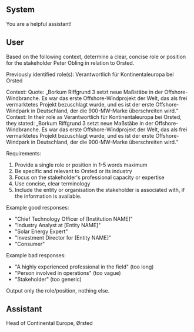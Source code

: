 ## System

You are a helpful assistant!

## User


Based on the following context, determine a clear, concise role or position for the stakeholder Peter Obling in relation to Orsted.

Previously identified role(s): Verantwortlich für Kontinentaleuropa bei Orsted

Context:
Quote: „Borkum Riffgrund 3 setzt neue Maßstäbe in der Offshore-Windbranche. Es war das erste Offshore-Windprojekt der Welt, das als frei vermarktetes Projekt bezuschlagt wurde, und es ist der erste Offshore-Windpark in Deutschland, der die 900-MW-Marke überschreiten wird.“
Context: In their role as Verantwortlich für Kontinentaleuropa bei Orsted, they stated: „Borkum Riffgrund 3 setzt neue Maßstäbe in der Offshore-Windbranche. Es war das erste Offshore-Windprojekt der Welt, das als frei vermarktetes Projekt bezuschlagt wurde, und es ist der erste Offshore-Windpark in Deutschland, der die 900-MW-Marke überschreiten wird.“

Requirements:
1. Provide a single role or position in 1-5 words maximum
2. Be specific and relevant to Orsted or its industry
3. Focus on the stakeholder's professional capacity or expertise
4. Use concise, clear terminology
5. Include the entity or organisation the stakeholder is associated with, if the information is available.

Example good responses:
- "Chief Technology Officer of [Institution NAME]"
- "Industry Analyst at [Entity NAME]"
- "Solar Energy Expert"
- "Investment Director for [Entity NAME]"
- "Consumer"

Example bad responses:
- "A highly experienced professional in the field" (too long)
- "Person involved in operations" (too vague)
- "Stakeholder" (too generic)

Output only the role/position, nothing else.


## Assistant

Head of Continental Europe, Ørsted

